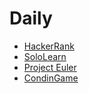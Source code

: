 # Daily

* [HackerRank](https://www.hackerrank.com)
* [SoloLearn](https://www.sololearn.com)
* [Project Euler](https://projecteuler.net)
* [CondinGame](https://www.codingame.com/)
